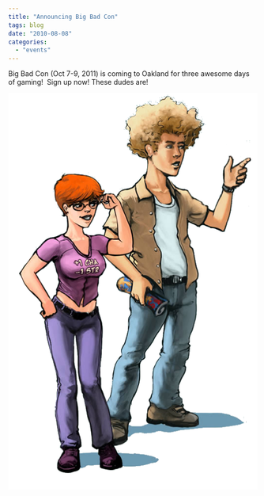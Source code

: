 ```yaml
---
title: "Announcing Big Bad Con"
tags: blog
date: "2010-08-08"
categories: 
  - "events"
---
```


Big Bad Con (Oct 7-9, 2011) is coming to Oakland for three awesome days of gaming!  Sign up now! These dudes are!

[![](/images/left-gamers.png "left-gamers")](http://www.bigbadcon.com/wp-content/uploads/2010/08/left-gamers.png)

